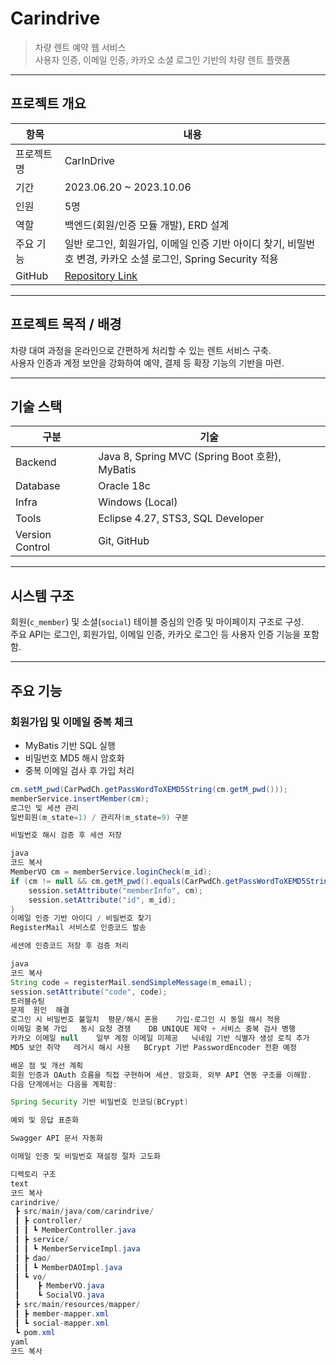 # Carindrive
> 차량 렌트 예약 웹 서비스  
> 사용자 인증, 이메일 인증, 카카오 소셜 로그인 기반의 차량 렌트 플랫폼

---

## 프로젝트 개요
| 항목 | 내용 |
| --- | --- |
| 프로젝트명 | CarInDrive |
| 기간 | 2023.06.20 ~ 2023.10.06 |
| 인원 | 5명 |
| 역할 | 백엔드(회원/인증 모듈 개발), ERD 설계 |
| 주요 기능 | 일반 로그인, 회원가입, 이메일 인증 기반 아이디 찾기, 비밀번호 변경, 카카오 소셜 로그인, Spring Security 적용 |
| GitHub | [Repository Link](https://github.com/porcupine7021/carindrive) |

---

## 프로젝트 목적 / 배경
차량 대여 과정을 온라인으로 간편하게 처리할 수 있는 렌트 서비스 구축.  
사용자 인증과 계정 보안을 강화하여 예약, 결제 등 확장 기능의 기반을 마련.

---

## 기술 스택
| 구분 | 기술 |
| --- | --- |
| Backend | Java 8, Spring MVC (Spring Boot 호환), MyBatis |
| Database | Oracle 18c |
| Infra | Windows (Local) |
| Tools | Eclipse 4.27, STS3, SQL Developer |
| Version Control | Git, GitHub |

---

## 시스템 구조
회원(`c_member`) 및 소셜(`social`) 테이블 중심의 인증 및 마이페이지 구조로 구성.  
주요 API는 로그인, 회원가입, 이메일 인증, 카카오 로그인 등 사용자 인증 기능을 포함함.

---

## 주요 기능

### 회원가입 및 이메일 중복 체크
- MyBatis 기반 SQL 실행  
- 비밀번호 MD5 해시 암호화  
- 중복 이메일 검사 후 가입 처리

```java
cm.setM_pwd(CarPwdCh.getPassWordToXEMD5String(cm.getM_pwd()));
memberService.insertMember(cm);
로그인 및 세션 관리
일반회원(m_state=1) / 관리자(m_state=9) 구분

비밀번호 해시 검증 후 세션 저장

java
코드 복사
MemberVO cm = memberService.loginCheck(m_id);
if (cm != null && cm.getM_pwd().equals(CarPwdCh.getPassWordToXEMD5String(m_pwd))) {
    session.setAttribute("memberInfo", cm);
    session.setAttribute("id", m_id);
}
이메일 인증 기반 아이디 / 비밀번호 찾기
RegisterMail 서비스로 인증코드 발송

세션에 인증코드 저장 후 검증 처리

java
코드 복사
String code = registerMail.sendSimpleMessage(m_email);
session.setAttribute("code", code);
트러블슈팅
문제	원인	해결
로그인 시 비밀번호 불일치	평문/해시 혼용	가입·로그인 시 동일 해시 적용
이메일 중복 가입	동시 요청 경쟁	DB UNIQUE 제약 + 서비스 중복 검사 병행
카카오 이메일 null	일부 계정 이메일 미제공	닉네임 기반 식별자 생성 로직 추가
MD5 보안 취약	레거시 해시 사용	BCrypt 기반 PasswordEncoder 전환 예정

배운 점 및 개선 계획
회원 인증과 OAuth 흐름을 직접 구현하며 세션, 암호화, 외부 API 연동 구조를 이해함.
다음 단계에서는 다음을 계획함:

Spring Security 기반 비밀번호 인코딩(BCrypt)

예외 및 응답 표준화

Swagger API 문서 자동화

이메일 인증 및 비밀번호 재설정 절차 고도화

디렉토리 구조
text
코드 복사
carindrive/
 ┣ src/main/java/com/carindrive/
 ┃ ┣ controller/
 ┃ ┃ ┗ MemberController.java
 ┃ ┣ service/
 ┃ ┃ ┗ MemberServiceImpl.java
 ┃ ┣ dao/
 ┃ ┃ ┗ MemberDAOImpl.java
 ┃ ┗ vo/
 ┃    ┣ MemberVO.java
 ┃    ┗ SocialVO.java
 ┣ src/main/resources/mapper/
 ┃ ┣ member-mapper.xml
 ┃ ┗ social-mapper.xml
 ┗ pom.xml
yaml
코드 복사
